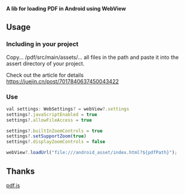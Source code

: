 **A lib for loading PDF in Android using WebView**

## Usage

### Including in your project

Copy... /pdf/src/main/assets/... all files in the path and paste it into the assert directory of your project.

Check out the article for details https://juejin.cn/post/7017840637450043422

### Use

```js
val settings: WebSettings? = webView?.settings
settings?.javaScriptEnabled = true
settings?.allowFileAccess = true

settings?.builtInZoomControls = true
settings?.setSupportZoom(true)
settings?.displayZoomControls = false 

webView?.loadUrl("file:///android_asset/index.html?${pdfPath}");
```

## Thanks

[pdf.js](https://github.com/mozilla/pdf.js)


